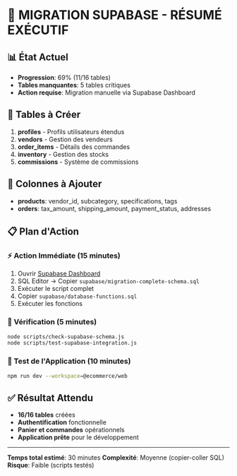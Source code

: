 
# 🚀 MIGRATION SUPABASE - RÉSUMÉ EXÉCUTIF

## 📊 État Actuel
- **Progression**: 69% (11/16 tables)
- **Tables manquantes**: 5 tables critiques
- **Action requise**: Migration manuelle via Supabase Dashboard

## 🎯 Tables à Créer
1. **profiles** - Profils utilisateurs étendus
2. **vendors** - Gestion des vendeurs
3. **order_items** - Détails des commandes
4. **inventory** - Gestion des stocks
5. **commissions** - Système de commissions

## 🔧 Colonnes à Ajouter
- **products**: vendor_id, subcategory, specifications, tags
- **orders**: tax_amount, shipping_amount, payment_status, addresses

## 📋 Plan d'Action

### ⚡ Action Immédiate (15 minutes)
1. Ouvrir [Supabase Dashboard](https://supabase.com/dashboard)
2. SQL Editor → Copier `supabase/migration-complete-schema.sql`
3. Exécuter le script complet
4. Copier `supabase/database-functions.sql`
5. Exécuter les fonctions

### 🧪 Vérification (5 minutes)
```bash
node scripts/check-supabase-schema.js
node scripts/test-supabase-integration.js
```

### 🚀 Test de l'Application (10 minutes)
```bash
npm run dev --workspace=@ecommerce/web
```

## ✅ Résultat Attendu
- **16/16 tables** créées
- **Authentification** fonctionnelle
- **Panier et commandes** opérationnels
- **Application prête** pour le développement

---
**Temps total estimé**: 30 minutes
**Complexité**: Moyenne (copier-coller SQL)
**Risque**: Faible (scripts testés)
